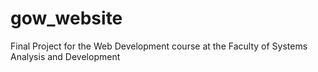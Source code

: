 # gow_website
 Final Project for the Web Development course at the Faculty of Systems Analysis and Development
